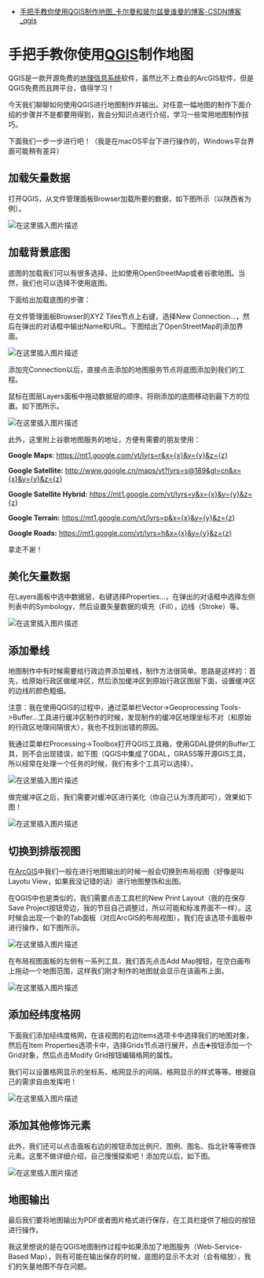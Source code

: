 - [手把手教你使用QGIS制作地图_卡尔曼和玻尔兹曼谁曼的博客-CSDN博客_qgis](https://blog.csdn.net/theonegis/article/details/105377095?ops_request_misc=%7B%22request%5Fid%22%3A%22165830726916780357270481%22%2C%22scm%22%3A%2220140713.130102334..%22%7D&request_id=165830726916780357270481&biz_id=0&utm_medium=distribute.pc_search_result.none-task-blog-2~blog~top_positive~default-1-105377095-null-null.185^v2^control&utm_term=qgis&spm=1018.2226.3001.4450)

# 手把手教你使用[QGIS](https://so.csdn.net/so/search?q=QGIS&spm=1001.2101.3001.7020)制作地图

QGIS是一款开源免费的[地理信息系统](https://so.csdn.net/so/search?q=地理信息系统&spm=1001.2101.3001.7020)软件，虽然比不上商业的ArcGIS软件，但是QGIS免费而且跨平台，值得学习！

今天我们聊聊如何使用QGIS进行地图制作并输出。对任意一幅地图的制作下面介绍的步骤并不是都要用得到，我会分知识点进行介绍，学习一些常用地图制作技巧。

下面我们一步一步进行吧！（我是在macOS平台下进行操作的，Windows平台界面可能稍有差异）

## 加载矢量数据

打开QGIS，从文件管理面板Browser加载所要的数据，如下图所示（以陕西省为例）。

![在这里插入图片描述](https://img-blog.csdnimg.cn/20200407233758503.png?x-oss-process=image/watermark,type_ZmFuZ3poZW5naGVpdGk,shadow_10,text_aHR0cHM6Ly9ibG9nLmNzZG4ubmV0L1RfMjcwODA5MDE=,size_16,color_FFFFFF,t_70#pic_center)

## 加载背景底图

底图的加载我们可以有很多选择，比如使用OpenStreetMap或者谷歌地图。当然，我们也可以选择不使用底图。

下面给出加载底图的步骤：

在文件管理面板Browser的XYZ Tiles节点上右键，选择New Connection…，然后在弹出的对话框中输出Name和URL。下图给出了OpenStreetMap的添加界面。

![在这里插入图片描述](https://img-blog.csdnimg.cn/20200407233834921.png?x-oss-process=image/watermark,type_ZmFuZ3poZW5naGVpdGk,shadow_10,text_aHR0cHM6Ly9ibG9nLmNzZG4ubmV0L1RfMjcwODA5MDE=,size_16,color_FFFFFF,t_70#pic_center)

添加完Connection以后，直接点击添加的地图服务节点将底图添加到我们的工程。

鼠标在图层Layers面板中拖动数据层的顺序，将刚添加的底图移动到最下方的位置。如下图所示。

![在这里插入图片描述](https://img-blog.csdnimg.cn/20200407233849794.png?x-oss-process=image/watermark,type_ZmFuZ3poZW5naGVpdGk,shadow_10,text_aHR0cHM6Ly9ibG9nLmNzZG4ubmV0L1RfMjcwODA5MDE=,size_16,color_FFFFFF,t_70#pic_center)

此外，这里附上谷歌地图服务的地址，方便有需要的朋友使用：

**Google Maps**: https://mt1.google.com/vt/lyrs=r&x={x}&y={y}&z={z}

**Google Satellite:** http://www.google.cn/maps/vt?lyrs=s@189&gl=cn&x={x}&y={y}&z={z}

**Google Satellite Hybrid:** https://mt1.google.com/vt/lyrs=y&x={x}&y={y}&z={z}

**Google Terrain:** https://mt1.google.com/vt/lyrs=p&x={x}&y={y}&z={z}

**Google Roads:** https://mt1.google.com/vt/lyrs=h&x={x}&y={y}&z={z}

拿走不谢！

## 美化矢量数据

在Layers面板中选中数据层，右键选择Properties…，在弹出的对话框中选择左侧列表中的Symbology，然后设置矢量数据的填充（Fill），边线（Stroke）等。

![在这里插入图片描述](https://img-blog.csdnimg.cn/20200407233906680.png?x-oss-process=image/watermark,type_ZmFuZ3poZW5naGVpdGk,shadow_10,text_aHR0cHM6Ly9ibG9nLmNzZG4ubmV0L1RfMjcwODA5MDE=,size_16,color_FFFFFF,t_70#pic_center)

## 添加晕线

地图制作中有时候需要给行政边界添加晕线，制作方法很简单。思路是这样的：首先，给原始行政区做缓冲区，然后添加缓冲区到原始行政区图层下面，设置缓冲区的边线的颜色粗细。

注意：我在使用QGIS的过程中，通过菜单栏Vector->Geoprocessing Tools->Buffer…工具进行缓冲区制作的时候，发现制作的缓冲区地理坐标不对（和原始的行政区地理间隔很大），我也不找到出错的原因。

我通过菜单栏Processing->Toolbox打开QGIS工具箱，使用GDAL提供的Buffer工具，则不会出现错误，如下图（QGIS中集成了GDAL，GRASS等开源GIS工具，所以经常在处理一个任务的时候，我们有多个工具可以选择）。

![在这里插入图片描述](https://img-blog.csdnimg.cn/20200407233923878.png?x-oss-process=image/watermark,type_ZmFuZ3poZW5naGVpdGk,shadow_10,text_aHR0cHM6Ly9ibG9nLmNzZG4ubmV0L1RfMjcwODA5MDE=,size_16,color_FFFFFF,t_70#pic_center)

做完缓冲区之后，我们需要对缓冲区进行美化（你自己认为漂亮即可），效果如下图！

![在这里插入图片描述](https://img-blog.csdnimg.cn/20200407233938110.png?x-oss-process=image/watermark,type_ZmFuZ3poZW5naGVpdGk,shadow_10,text_aHR0cHM6Ly9ibG9nLmNzZG4ubmV0L1RfMjcwODA5MDE=,size_16,color_FFFFFF,t_70#pic_center)

## 切换到排版视图

在[ArcGIS](https://so.csdn.net/so/search?q=ArcGIS&spm=1001.2101.3001.7020)中我们一般在进行地图输出的时候一般会切换到布局视图（好像是叫Layotu View，如果我没记错的话）进行地图整饰和出图。

在QGIS中也是类似的，我们需要点击工具栏的New Print Layout（我的在保存Save Project按钮旁边，我的节目自己调整过，所以可能和标准界面不一样）。这时候会出现一个新的Tab面板（对应ArcGIS的布局视图），我们在该选项卡面板中进行操作，如下图所示。

![在这里插入图片描述](https://img-blog.csdnimg.cn/20200407233955688.png?x-oss-process=image/watermark,type_ZmFuZ3poZW5naGVpdGk,shadow_10,text_aHR0cHM6Ly9ibG9nLmNzZG4ubmV0L1RfMjcwODA5MDE=,size_16,color_FFFFFF,t_70#pic_center)

在布局视图面板的左侧有一系列工具，我们首先点击Add Map按钮，在空白画布上拖动一个地图范围，这样我们刚才制作的地图就会显示在该画布上面。

![在这里插入图片描述](https://img-blog.csdnimg.cn/20200407234010419.png?x-oss-process=image/watermark,type_ZmFuZ3poZW5naGVpdGk,shadow_10,text_aHR0cHM6Ly9ibG9nLmNzZG4ubmV0L1RfMjcwODA5MDE=,size_16,color_FFFFFF,t_70#pic_center)

## 添加经纬度格网

下面我们添加经纬度格网，在该视图的右边Items选项卡中选择我们的地图对象，然后在Item Properties选项卡中，选择Grids节点进行展开，点击➕按钮添加一个Grid对象，然后点击Modify Grid按钮编辑格网的属性。

我们可以设置格网显示的坐标系，格网显示的间隔，格网显示的样式等等。根据自己的需求自由发挥吧！

![在这里插入图片描述](https://img-blog.csdnimg.cn/20200407234023728.png?x-oss-process=image/watermark,type_ZmFuZ3poZW5naGVpdGk,shadow_10,text_aHR0cHM6Ly9ibG9nLmNzZG4ubmV0L1RfMjcwODA5MDE=,size_16,color_FFFFFF,t_70#pic_center)

## 添加其他修饰元素

此外，我们还可以点击面板右边的按钮添加比例尺、图例、图名、指北针等等修饰元素。这里不做详细介绍，自己慢慢探索吧！添加完以后，如下图。

![在这里插入图片描述](https://img-blog.csdnimg.cn/20200407234038811.png?x-oss-process=image/watermark,type_ZmFuZ3poZW5naGVpdGk,shadow_10,text_aHR0cHM6Ly9ibG9nLmNzZG4ubmV0L1RfMjcwODA5MDE=,size_16,color_FFFFFF,t_70#pic_center)

## 地图输出

最后我们要将地图输出为PDF或者图片格式进行保存，在工具栏提供了相应的按钮进行操作。

我这里想说的是在QGIS地图制作过程中如果添加了地图服务（Web-Service-Based Map），则有可能在输出保存的时候，底图的显示不太对（会有缩放），我们的矢量地图不存在问题。